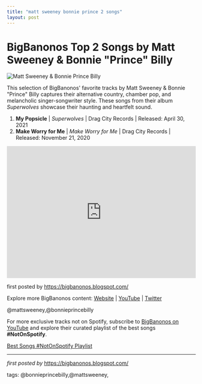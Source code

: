 ```yaml
---
title: "matt sweeney bonnie prince 2 songs"
layout: post
---
```

<h1>BigBanonos Top 2 Songs by Matt Sweeney & Bonnie "Prince" Billy</h1>
<img src="https://npr.brightspotcdn.com/dims4/default/892536c/2147483647/strip/true/crop/2560x1697+0+0/resize/880x583!/quality/90/?url=http%3A%2F%2Fnpr-brightspot.s3.amazonaws.com%2Flegacy%2Fwp-content%2Fuploads%2F2021%2F07%2FMS-BPB-by-Pete-Townsend-scaled-1.jpeg" alt="Matt Sweeney & Bonnie Prince Billy"> <p>This selection of BigBanonos' favorite tracks by Matt Sweeney & Bonnie "Prince" Billy captures their alternative country, chamber pop, and melancholic singer-songwriter style. These songs from their album <em>Superwolves</em> showcase their haunting and heartfelt sound.</p> <ol> <li><strong>My Popsicle</strong> | <em>Superwolves</em> | Drag City Records | Released: April 30, 2021</li> <li><strong>Make Worry for Me</strong> | <em>Make Worry for Me</em> | Drag City Records | Released: November 21, 2020</li>
</ol> <div> <iframe src="https://open.spotify.com/embed/playlist/2rFLEv5A3gQO8a0lNSdt0o?utm_source=generator" width="100%" height="352" frameborder="0" allow="autoplay; clipboard-write; encrypted-media; fullscreen; picture-in-picture" loading="lazy" allowfullscreen></iframe>
</div> <p>first posted by <a href="https://bigbanonos.blogspot.com/">https://bigbanonos.blogspot.com/</a></p> <div> <p>Explore more BigBanonos content: <a href="https://bigbanonos.blogspot.com/">Website</a> | <a href="https://www.youtube.com/@BigBanonos">YouTube</a> | <a href="https://x.com/bigbanonos">Twitter</a></p>
</div> <!-- Tags -->
<p>@mattsweeney,@bonnieprincebilly</p>


<!--Subscribe and Playlist Links-->
<div>
    <p>For more exclusive tracks not on Spotify, subscribe to <a href="https://www.youtube.com/@BigBanonos" target="_blank">BigBanonos on YouTube</a> and explore their curated playlist of the best songs <strong>#NotOnSpotify</strong>.</p>
    <p><a href="https://www.youtube.com/playlist?list=PLtuNtuTatqI0kFahUCbtbfenC_ET5O_tr" target="_blank">Best Songs #NotOnSpotify Playlist<br /></a></p></div>

<hr />

<p><em>first posted by</em> <a href="https://bigbanonos.blogspot.com/" rel="noopener" target="_new">https://bigbanonos.blogspot.com/</a></p>

<p>tags: @bonnieprincebilly,@mattsweeney,</p>
